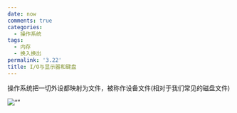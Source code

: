 ```yaml
---
date: now
comments: true
categories:
  - 操作系统
tags:
  - 内存
  - 换入换出
permalink: '3.22'
title: I/O与显示器和键盘
---
```

操作系统把一切外设都映射为文件，被称作设备文件(相对于我们常见的磁盘文件)

![“”](https://pic.downk.cc/item/5e72121ae83c3a1e3a01015b.jpg)

